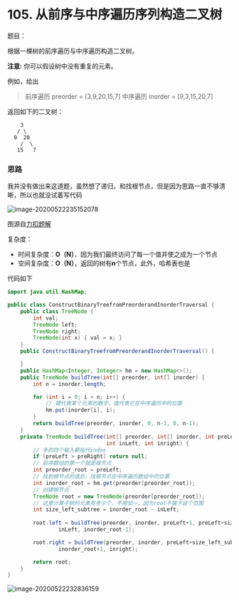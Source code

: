 # 105. 从前序与中序遍历序列构造二叉树

题目：

根据一棵树的前序遍历与中序遍历构造二叉树。

**注意:**
你可以假设树中没有重复的元素。

例如，给出

> 前序遍历 preorder = [3,9,20,15,7]
> 中序遍历 inorder = [9,3,15,20,7]

返回如下的二叉树：

        3
       / \
      9  20
        /  \
       15   7
### 思路

我并没有做出来这道题，虽然想了递归，和找根节点，但是因为思路一直不够清晰，所以也就没试着写代码

![image-20200522235152078](C:\Users\chen\AppData\Roaming\Typora\typora-user-images\image-20200522235152078.png)

图源自[力扣题解](https://leetcode-cn.com/problems/construct-binary-tree-from-preorder-and-inorder-traversal/solution/cong-qian-xu-yu-zhong-xu-bian-li-xu-lie-gou-zao-9/)



复杂度：

- 时间复杂度：**O（N）**，因为我们最终访问了每一个值并使之成为一个节点
- 空间复杂度：**O（N）**，返回的树有**n**个节点，此外，哈希表也是

代码如下

```java
import java.util.HashMap;

public class ConstructBinaryTreefromPreorderandInorderTraversal {
    public class TreeNode {
        int val;
        TreeNode left;
        TreeNode right;
        TreeNode(int x) { val = x; }
    }
    public ConstructBinaryTreefromPreorderandInorderTraversal() {

    }
    public HashMap<Integer, Integer> hm = new HashMap<>();
    public TreeNode buildTree(int[] preorder, int[] inorder) {
        int n = inorder.length;

        for (int i = 0; i < n; i++) {
            // 键代表某个元素的数字，值代表它在中序遍历中的位置
            hm.put(inorder[i], i);
        }
        return buildTree(preorder, inorder, 0, n-1, 0, n-1);
    }
    private TreeNode buildTree(int[] preorder, int[] inorder, int preLeft, int preRight,
                               int inLeft, int inright) {
        // 多的四个输入都指代index
        if (preLeft > preRight) return null;
        // 前序数组的第一个就是根节点
        int preorder_root = preLeft;
        // 找到根节点的值后，找根节点在中序遍历数组中的位置
        int inorder_root = hm.get(preorder[preorder_root]);
        // 创建根节点
        TreeNode root = new TreeNode(preorder[preorder_root]);
        // 这里计算子树的元素有多少个，不用加一，因为root不属于这个范围
        int size_left_subtree = inorder_root - inLeft;
    
        root.left = buildTree(preorder, inorder, preLeft+1, preLeft+size_left_subtree,
                inLeft, inorder_root-1);

        root.right = buildTree(preorder, inorder, preLeft+size_left_subtree+1, preRight,
                inorder_root+1, inright);

        return root;
    }
}

```

![image-20200522232836159](C:\Users\chen\AppData\Roaming\Typora\typora-user-images\image-20200522232836159.png)

